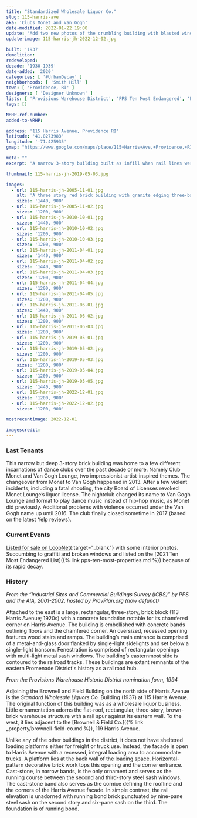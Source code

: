 ```yaml
---
title: "Standardized Wholesale Liquor Co."
slug: 115-harris-ave
aka: 'Clubs Monet and Van Gogh'
date-modified: 2022-01-22 19:00
update: 'Add two new photos of the crumbling building with blasted windows'
update-image: 115-harris-jh-2022-12-02.jpg

built: '1937'
demolition: 
redeveloped: 
decade: '1930-1939'
date-added: '2020'
categories: [ '#UrbanDecay' ]
neighborhoods: [ 'Smith Hill' ]
town: [ 'Providence, RI' ]
designers: [ 'Designer Unknown' ]
lists: [ 'Provisions Warehouse District', 'PPS Ten Most Endangered', 'PPS/AIA Industrial Commercial Buildings Survey', 'Providence Industrial Sites 1981' ]
tags: []

NRHP-ref-number:
added-to-NRHP:

address: '115 Harris Avenue, Providence RI'
latitude: '41.8273983'
longitude: '-71.425935'
gmap: "https://www.google.com/maps/place/115+Harris+Ave,+Providence,+RI+02903/@41.8273983,-71.425935,17z/data=!3m1!4b1!4m5!3m4!1s0x89e4450eb4800b41:0x189ae54d102ee685!8m2!3d41.8273943!4d-71.4237463"

meta: ""
excerpt: "A narrow 3-story building built as infill when rail lines were removed in the Provisions Warehouse District. Most recently a set of nightclubs."

thumbnail: 115-harris-jh-2019-05-03.jpg

images:
  - url: 115-harris-jh-2005-11-01.jpg
    alt: 'A three story red brick building with granite edging three-bays wide and four times as deep as it is wide. Built alongside a rail spur, the building bends slightly as it moves back.'
    sizes: '1440, 900'
  - url: 115-harris-jh-2005-11-02.jpg
    sizes: '1200, 900'
  - url: 115-harris-jh-2010-10-01.jpg
    sizes: '1440, 900'
  - url: 115-harris-jh-2010-10-02.jpg
    sizes: '1200, 900'
  - url: 115-harris-jh-2010-10-03.jpg
    sizes: '1200, 900'
  - url: 115-harris-jh-2011-04-01.jpg
    sizes: '1440, 900'
  - url: 115-harris-jh-2011-04-02.jpg
    sizes: '1440, 900'
  - url: 115-harris-jh-2011-04-03.jpg
    sizes: '1200, 900'
  - url: 115-harris-jh-2011-04-04.jpg
    sizes: '1200, 900'
  - url: 115-harris-jh-2011-04-05.jpg
    sizes: '1200, 900'
  - url: 115-harris-jh-2011-06-01.jpg
    sizes: '1440, 900'
  - url: 115-harris-jh-2011-06-02.jpg
    sizes: '1200, 900'
  - url: 115-harris-jh-2011-06-03.jpg
    sizes: '1200, 900'
  - url: 115-harris-jh-2019-05-01.jpg
    sizes: '1200, 900'
  - url: 115-harris-jh-2019-05-02.jpg
    sizes: '1200, 900'
  - url: 115-harris-jh-2019-05-03.jpg
    sizes: '1200, 900'
  - url: 115-harris-jh-2019-05-04.jpg
    sizes: '1200, 900'
  - url: 115-harris-jh-2019-05-05.jpg
    sizes: '1440, 900'
  - url: 115-harris-jh-2022-12-01.jpg
    sizes: '1200, 900'
  - url: 115-harris-jh-2022-12-02.jpg
    sizes: '1200, 900'

mostrecentimage: 2022-12-01

imagescredit: 
---
```


### Last Tenants

This narrow but deep 3-story brick building was home to a few different incarnations of dance clubs over the past decade or more. Namely Club Monet and  Van Gogh Lounge, two impressionist-artist-inspired themes. The changeover from Monet to Van Gogh happened in 2013. After a few violent incidents, including a fatal shooting, the city Board of Licenses revoked Monet Lounge’s liquor license. The nightclub changed its name to Van Gogh Lounge and format to play dance music instead of hip-hop music, as Monet did previously. Additional problems with violence occurred under the Van Gogh name up until 2016. The club finally closed sometime in 2017 (based on the latest Yelp reviews). 


### Current Events

[Listed for sale on LoopNet](https://www.loopnet.com/Listing/115-Harris-Ave-Providence-RI/19798751/){:target="_blank"} with some interior photos. Succumbing to graffiti and broken windows and listed on the [2021 Ten Most Endangered List]({% link pps-ten-most-properties.md %}) because of its rapid decay. 


### History

_From the “Industrial Sites and Commercial Buildings Survey (ICBS)” by PPS and the AIA, 2001-2002, hosted by ProvPlan.org (now defunct)_

Attached to the east is a large, rectangular, three-story, brick block (113 Harris Avenue; 1920s) with a concrete foundation notable for its chamfered corner on Harris Avenue. The building is embellished with concrete bands outlining floors and the chamfered corner. An oversized, recessed opening features wood stairs and ramps. The building’s main entrance is comprised of a metal-and-glass door flanked by single-light sidelights and set below a single-light transom. Fenestration is comprised of rectangular openings with multi-light metal sash windows. The building’s easternmost side is contoured to the railroad tracks. These buildings are extant remnants of the eastern Promenade District's history as a railroad hub.

_From the Provisions Warehouse Historic District nomination form, 1994_

Adjoining the Brownell and Field Building on the north side of Harris Avenue is the *Standard Wholesale Liquors Co.* Building (1937) at 115 Harris Avenue. The original function of this building was as a wholesale liquor business. Little ornamentation adorns the flat-roof, rectangular, three-story, brown-brick warehouse structure with a rail spur against its eastern wall. To the west, it lies adjacent to the [Brownell & Field Co.]({% link _property/brownell-field-co.md %}), 119 Harris Avenue. 

Unlike any of the other buildings in the district, it does not have sheltered loading platforms either for freight or truck use. Instead, the facade is open to Harris Avenue with a recessed, integral loading area to accommodate trucks. A platform lies at the back wall of the loading space. Horizontal-pattern decorative brick work tops this opening and the corner entrance. Cast-stone, in narrow bands, is the only ornament and serves as the running course between the second and third-story steel sash windows. The cast-stone band also serves as the cornice defining the roofline and the corners of the Harris Avenue facade. In simple contrast, the rail elevation is unadorned with running bond brick punctuated by nine-pane steel sash on the second story and six-pane sash on the third. The foundation is of running bond.
